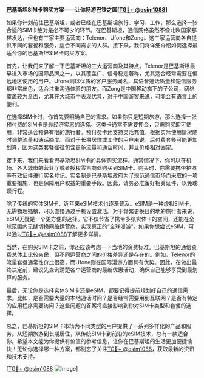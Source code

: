 **巴基斯坦SIM卡购买方案——让你畅游巴铁之国[[TG💪+ @esim1088](https://t.me/s/esim1088)]**

如果你计划前往巴基斯坦，或者已经在巴基斯坦旅行、学习、工作，那么选择一张合适的SIM卡绝对是必不可少的环节。在巴基斯坦，通信网络虽然不像北欧国家那样发达，但也有三家主要运营商：Telenor、Ufone和Zong。这三家运营商各自提供不同的套餐和服务，适合不同需求的人群。接下来，我们将详细介绍如何选择最适合你的巴基斯坦SIM卡购买方案。

首先，让我们来了解一下巴基斯坦的三大运营商及其特点。Telenor是巴基斯坦最早进入市场的国际品牌之一，以其覆盖广、信号稳定著称，尤其适合经常需要在偏远地区使用的用户。Ufone则以优质的客户服务闻名，其语音通话质量和短信服务都非常出色，适合注重沟通体验的朋友。而Zong是中国移动旗下的子公司，网络覆盖较为全面，尤其在大城市中表现优异，对于中国游客来说，可能会有语言上的便利。

在选择SIM卡时，你首先要明确自己的需求。如果你只是短期旅游，那么选择一张预付费的SIM卡是最经济实惠的选择。这类卡通常不需要押金，只需购买即可使用，非常适合预算有限的旅行者。预付费卡还支持灵活充值，根据实际使用情况随时调整流量和通话额度。而对于长期居住或工作的用户来说，后付费套餐可能更加划算，因为这类套餐往往包含更多流量和通话时间，并且价格相对固定。

接下来，我们来看看巴基斯坦SIM卡的具体购买流程。通常情况下，你可以在机场、各大城市的营业厅或者授权零售商处购买到SIM卡。购买时，你需要携带护照等有效证件进行实名登记。实名制是巴基斯坦政府为了规范通信市场而采取的一项重要措施，也是保障用户权益的重要手段。因此，请务必准备好相关证件，以免耽误行程。

除了传统的实体SIM卡，近年来eSIM技术也逐渐普及。eSIM是一种虚拟SIM卡，无需物理插槽，可以直接通过手机设置激活。对于频繁更换目的地的旅行者来说，eSIM无疑是一个更方便的选择。它不仅节省了携带多张实体卡的空间，还能在全球范围内无缝切换网络运营商，实现真正的“全球漫游”。如果你想尝试eSIM，可以通过[TG💪+ @esim1088](https://t.me/s/esim1088)了解更多详情。

当然，在购买SIM卡之前，你还应该考虑一下当地的资费标准。巴基斯坦的通信资费总体上比较亲民，但不同运营商之间的价格差异还是存在的。例如，Telenor的流量套餐通常性价比很高，而Ufone则在国际漫游方面具有优势。因此，在做出最终决定前，建议先查询清楚各个运营商的最新优惠活动，确保自己能够享受到最划算的服务。

最后，无论你是选择实体SIM卡还是eSIM，都要记得提前规划好自己的通信需求。比如，是否需要大量的本地通话时间？是否经常需要用到互联网？是否有特定的应用程序需要访问？这些问题的答案将直接影响到你对SIM卡类型和套餐的选择。

总之，巴基斯坦的SIM卡市场为不同类型的用户提供了一系列多样化的产品和服务。从短期旅游到长期居住，从传统SIM卡到前沿的eSIM技术，总有一款适合你。希望本文能为你提供有价值的参考信息，让你在巴基斯坦的生活更加便捷愉快！无论你选择哪一种方案，都别忘了关注[TG💪+ @esim1088](https://t.me/s/esim1088)，获取最新的资讯和技术支持。

[[TG💪+ @esim1088](https://t.me/s/esim1088) ![Image](https://i.postimg.cc/4NQfJmqS/Snipaste-2025-05-13-00-14-12.png)]